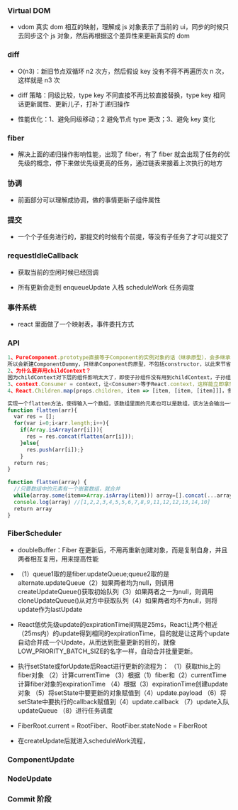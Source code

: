 ### Virtual DOM

- vdom 真实 dom 相互的映射，理解成 js 对象表示了当前的 ui，同步的时候只去同步这个 js 对象，然后再根据这个差异性来更新真实的 dom

### diff

- O(n3)：新旧节点双循环 n2 次方，然后假设 key 没有不得不再遍历次 n 次，这样就是 n3 次

- diff 策略：同级比较，type key 不同直接不再比较直接替换，type key 相同话更新属性、更新儿子，打补丁递归操作

- 性能优化：1、避免同级移动；2 避免节点 type 更改；3、避免 key 变化

### fiber

- 解决上面的递归操作影响性能，出现了 fiber，有了 fiber 就会出现了任务的优先级的概念，停下来做优先级更高的任务，通过链表来接着上次执行的地方

### 协调

- 前面部分可以理解成协调，做的事情更新子组件属性

### 提交

- 一个个子任务进行的，那提交的时候有个前提，等没有子任务了才可以提交了

### requestIdleCallback

- 获取当前的空闲时候已经回调

- 所有更新会走到 enqueueUpdate 入栈 scheduleWork 任务调度

### 事件系统

- react 里面做了一个映射表，事件委托方式

### API

```javascript
1、PureComponent.prototype直接等于Component的实例对象的话（继承原型），会多继承Component的constructor，但是PureComponent已经有自己的constructor了，这样就会多消耗一些内存。
所以会新建ComponentDummy，只继承Component的原型，不包括constructor，以此来节省内存。
2、为什么要弃用childContext？
因为childContext对下层的组件影响太大了，即使子孙组件没有用到childContext，子孙组件仍然要进行Update，严重影响了性能
3、context.Consumer = context，让<Consumer>等于React.context，这样能立即拿到<Provider>提供的最新值
4、React.Children.map(props.children, item => [item, [item, [item]]]，多层嵌套的数组[item, [item, [item]]]经过map()后，平铺成[item,item,item]，核心递归函数，目的是展平嵌套数组
```

```javascript
实现一个flatten方法，使得输入一个数组，该数组里面的元素也可以是数组，该方法会输出一个扁平化的数组？
function flatten(arr){
  var res = [];
  for(var i=0;i<arr.length;i++){
    if(Array.isArray(arr[i])){
      res = res.concat(flatten(arr[i]));
    }else{
      res.push(arr[i]);}
    }
  return res;
}

function flatten(array) {
  //只要数组中的元素有一个嵌套数组，就合并      
  while(array.some(item=>Array.isArray(item))) array=[].concat(...array)
  console.log(array) //[1,2,2,3,4,5,5,6,7,8,9,11,12,12,13,14,10]
  return array
}
```

### FiberScheduler

- doubleBuffer：Fiber 在更新后，不用再重新创建对象，而是复制自身，并且两者相互复用，用来提高性能

- （1）queue1取的是fiber.updateQueue;queue2取的是alternate.updateQueue（2）如果两者均为null，则调用createUpdateQueue()获取初始队列（3）如果两者之一为null，则调用cloneUpdateQueue()从对方中获取队列（4）如果两者均不为null，则将update作为lastUpdate

- React低优先级update的expirationTime间隔是25ms，React让两个相近（25ms内）的update得到相同的expirationTime，目的就是让这两个update自动合并成一个Update，从而达到批量更新的目的，就像LOW_PRIORITY_BATCH_SIZE的名字一样，自动合并批量更新。

- 执行setState或forUpdate后React进行更新的流程为：
  （1）获取this上的fiber对象
  （2）计算currentTime
  （3）根据（1）fiber和（2）currentTime计算fiber对象的expirationTime
  （4）根据（3）expirationTime创建update对象
  （5）将setState中要更新的对象赋值到（4）update.payload
  （6）将setState中要执行的callback赋值到（4）update.callback
  （7）update入队updateQueue
  （8）进行任务调度

- FiberRoot.current = RootFiber、RootFiber.stateNode = FiberRoot

- 在createUpdate后就进入scheduleWork流程，

### ComponentUpdate

### NodeUpdate

### Commit 阶段
